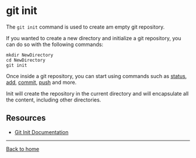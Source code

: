# git init

The `git init` command is used to create am empty git repository.

If you wanted to create a new directory and initialize a git repository, you can do so with the following commands:
```
mkdir NewDirectory
cd NewDirectory
git init
```

Once inside a git repository, you can start using commands such as
[status](./Status.md),
[add](./Add.md),
[commit](./Commit.md),
[push](./Push.md) and more.

Init will create the repository in the current directory and will encapsulate all the content, including other directories.

## Resources

- [Git Init Documentation](https://git-scm.com/docs/git-init)
---
[Back to home](../README.md)